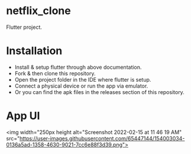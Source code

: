 # netflix_clone

 Flutter project.
 
 
 
 
# Installation

- Install & setup flutter through above documentation.
- Fork & then clone this repository.
- Open the project folder in the IDE where flutter is setup.
- Connect a physical device or run the app via emulator.
- Or you can find the apk files in the releases section of this repository.

# App UI

 <img width="250px  height alt="Screenshot 2022-02-15 at 11 46 19 AM" src="https://user-images.githubusercontent.com/65447144/154003034-0136a5ad-1358-4630-9021-7cc6e88f3d39.png">





